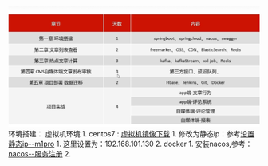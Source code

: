 
![](BEFORE/附件/Pasted%20image%2020231103152957.png)
环境搭建：
	虚拟机环境
		1. centos7 : [虚拟机镜像下载](虚拟机镜像下载.md)
			1. 修改为静态ip：参考[设置静态ip--m1pro](课程&笔记/技术栈/尚硅谷/谷粒商城/步骤与问题/recources/设置静态ip--m1pro.md)
				1. 这里设置为：192.168.101.130
		2. docker
			1. 安装nacos,参考：[nacos--服务注册](nacos--服务注册.md)
			2. 